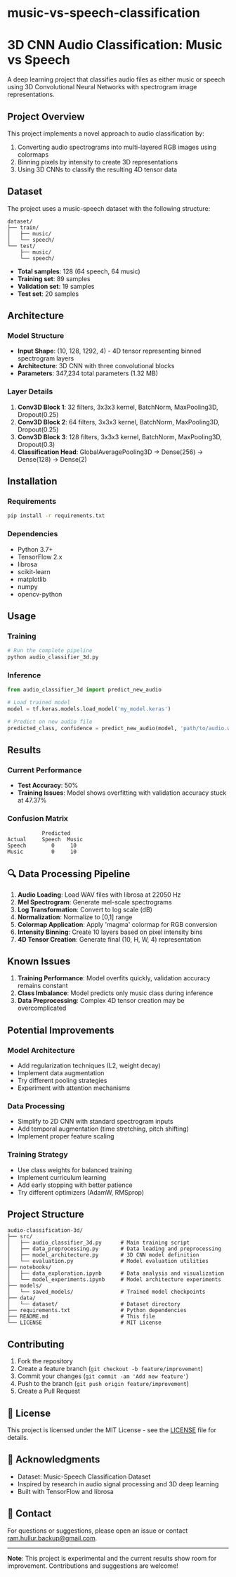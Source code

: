 # music-vs-speech-classification
# 3D CNN Audio Classification: Music vs Speech

A deep learning project that classifies audio files as either music or speech using 3D Convolutional Neural Networks with spectrogram image representations.

## Project Overview

This project implements a novel approach to audio classification by:
1. Converting audio spectrograms into multi-layered RGB images using colormaps
2. Binning pixels by intensity to create 3D representations
3. Using 3D CNNs to classify the resulting 4D tensor data

## Dataset

The project uses a music-speech dataset with the following structure:
```
dataset/
├── train/
│   ├── music/
│   └── speech/
└── test/
    ├── music/
    └── speech/
```

- **Total samples**: 128 (64 speech, 64 music)
- **Training set**: 89 samples
- **Validation set**: 19 samples  
- **Test set**: 20 samples

## Architecture

### Model Structure
- **Input Shape**: (10, 128, 1292, 4) - 4D tensor representing binned spectrogram layers
- **Architecture**: 3D CNN with three convolutional blocks
- **Parameters**: 347,234 total parameters (1.32 MB)

### Layer Details
1. **Conv3D Block 1**: 32 filters, 3x3x3 kernel, BatchNorm, MaxPooling3D, Dropout(0.25)
2. **Conv3D Block 2**: 64 filters, 3x3x3 kernel, BatchNorm, MaxPooling3D, Dropout(0.25)
3. **Conv3D Block 3**: 128 filters, 3x3x3 kernel, BatchNorm, MaxPooling3D, Dropout(0.3)
4. **Classification Head**: GlobalAveragePooling3D → Dense(256) → Dense(128) → Dense(2)

## Installation

### Requirements
```bash
pip install -r requirements.txt
```

### Dependencies
- Python 3.7+
- TensorFlow 2.x
- librosa
- scikit-learn
- matplotlib
- numpy
- opencv-python

## Usage

### Training
```python
# Run the complete pipeline
python audio_classifier_3d.py
```

### Inference
```python
from audio_classifier_3d import predict_new_audio

# Load trained model
model = tf.keras.models.load_model('my_model.keras')

# Predict on new audio file
predicted_class, confidence = predict_new_audio(model, 'path/to/audio.wav')
```

## Results

### Current Performance
- **Test Accuracy**: 50%
- **Training Issues**: Model shows overfitting with validation accuracy stuck at 47.37%

### Confusion Matrix
```
           Predicted
Actual     Speech  Music
Speech        0     10
Music         0     10
```

## 🔍 Data Processing Pipeline

1. **Audio Loading**: Load WAV files with librosa at 22050 Hz
2. **Mel Spectrogram**: Generate mel-scale spectrograms
3. **Log Transformation**: Convert to log scale (dB)
4. **Normalization**: Normalize to [0,1] range
5. **Colormap Application**: Apply 'magma' colormap for RGB conversion
6. **Intensity Binning**: Create 10 layers based on pixel intensity bins
7. **4D Tensor Creation**: Generate final (10, H, W, 4) representation

## Known Issues

1. **Training Performance**: Model overfits quickly, validation accuracy remains constant
2. **Class Imbalance**: Model predicts only music class during inference
3. **Data Preprocessing**: Complex 4D tensor creation may be overcomplicated

## Potential Improvements

### Model Architecture
- Add regularization techniques (L2, weight decay)
- Implement data augmentation
- Try different pooling strategies
- Experiment with attention mechanisms

### Data Processing
- Simplify to 2D CNN with standard spectrogram inputs
- Add temporal augmentation (time stretching, pitch shifting)
- Implement proper feature scaling

### Training Strategy
- Use class weights for balanced training
- Implement curriculum learning
- Add early stopping with better patience
- Try different optimizers (AdamW, RMSprop)

## Project Structure

```
audio-classification-3d/
├── src/
│   ├── audio_classifier_3d.py      # Main training script
│   ├── data_preprocessing.py       # Data loading and preprocessing
│   ├── model_architecture.py       # 3D CNN model definition
│   └── evaluation.py               # Model evaluation utilities
├── notebooks/
│   ├── data_exploration.ipynb      # Data analysis and visualization
│   └── model_experiments.ipynb     # Model architecture experiments
├── models/
│   └── saved_models/               # Trained model checkpoints
├── data/
│   └── dataset/                    # Dataset directory
├── requirements.txt                # Python dependencies
├── README.md                       # This file
└── LICENSE                         # MIT License
```

## Contributing

1. Fork the repository
2. Create a feature branch (`git checkout -b feature/improvement`)
3. Commit your changes (`git commit -am 'Add new feature'`)
4. Push to the branch (`git push origin feature/improvement`)
5. Create a Pull Request

## 📄 License

This project is licensed under the MIT License - see the [LICENSE](LICENSE) file for details.

## 🙏 Acknowledgments

- Dataset: Music-Speech Classification Dataset
- Inspired by research in audio signal processing and 3D deep learning
- Built with TensorFlow and librosa

## 📧 Contact

For questions or suggestions, please open an issue or contact [ram.hullur.backup@gmail.com](mailto:ram.hullur.backup@gmail.com).

---

**Note**: This project is experimental and the current results show room for improvement. Contributions and suggestions are welcome!
